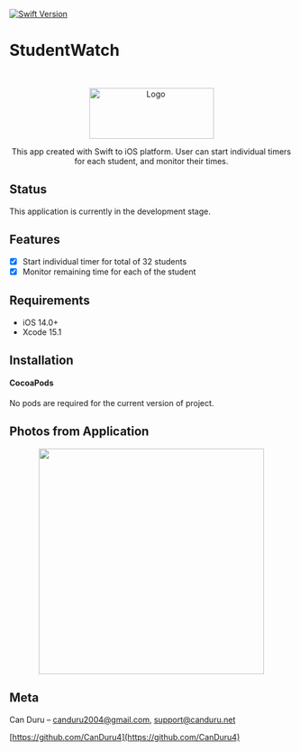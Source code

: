 [![Swift Version][swift-image]][swift-url]

# StudentWatch
<br />
<p align="center">
  <a href="https://canduru.net">
    <img src="https://i.ibb.co/rHFr92y/Original-resized.png" alt="Logo" width="221" height="90">
  </a>
    <p align="center">
    This app created with Swift to iOS platform. User can start individual timers for each student, and monitor their times.
  </p>
</p>

## Status

This application is currently in the development stage.

## Features

- [x] Start individual timer for total of 32 students
- [x] Monitor remaining time for each of the student

## Requirements

- iOS 14.0+
- Xcode 15.1

## Installation

#### CocoaPods
No pods are required for the current version of project.

## Photos from Application

<p align="center">
<img src= "https://i.ibb.co/rZYbTj9/Simulator-Screenshot-i-Pad-Pro-12-9-inch-6th-generation-2023-12-28-at-21-26-39.png" width="400" >
</p>

## Meta

Can Duru – canduru2004@gmail.com, support@canduru.net


[https://github.com/CanDuru4](https://github.com/CanDuru4)

[swift-image]:https://img.shields.io/badge/swift-5.0-orange.svg
[swift-url]: https://swift.org/
